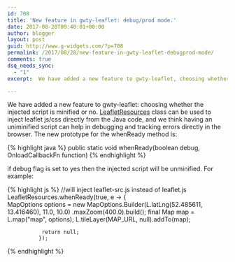 ```yaml
---
id: 708
title: 'New feature in gwty-leaflet: debug/prod mode.'
date: 2017-08-28T09:40:01+00:00
author: blogger
layout: post
guid: http://www.g-widgets.com/?p=708
permalink: /2017/08/28/new-feature-in-gwty-leaflet-debugprod-mode/
comments: true
dsq_needs_sync:
  - "1"
excerpt:  We have added a new feature to gwty-leaflet, choosing whether the injected script is minified or no...

---
```

We have added a new feature to gwty-leaflet: choosing whether the injected script is minified or no. <a href="https://github.com/gwidgets/gwty-leaflet/blob/master/src/main/java/com/gwidgets/api/leaflet/utils/LeafletResources.java" target="_blank">LeafletResources</a> class can be used to inject leaflet js/css directly from the Java code, and we think having an uniminified script can help in debugging and tracking errors directly in the browser. The new prototype for the whenReady method is:

{% highlight java  %}
public static void whenReady(boolean debug, OnloadCallbackFn function)
{% endhighlight %}

if debug flag is set to yes then the injected script will be unminified. For example:

{% highlight js %}
//will inject leaflet-src.js instead of leaflet.js
LeafletResources.whenReady(true, 
				e -> 
		             {	 
	    MapOptions options = new MapOptions.Builder(L.latLng(52.485611, 13.416460), 11.0, 10.0)
	    		                       .maxZoom(400.0).build();	
		final Map map = L.map("map", options);
		L.tileLayer(MAP_URL, null).addTo(map);	

               return null;
              });
{% endhighlight %}